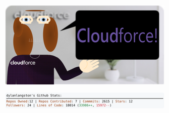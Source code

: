<!-- 
Version 2.0.155
Built Mon Nov 25 2024 05:06:39 GMT+0000 (Coordinated Universal Time)
-->

<h1 align="center">
  <a href="https://github.com/dylanlangston/dylanlangston/tree/master/src" title="Click to View Source">
    <picture width="100%" alt="Dylan">
      <source media="(prefers-color-scheme: dark)" srcset="dylan-dark.svg?version=2.0.155">
      <img src="dylan-light.svg?version=2.0.155" alt="Dylan">
    </picture>
  </a>
</h1>

<div align="center">
  <picture width="100%" alt="Profile Info and Stats">
    <source media="(prefers-color-scheme: dark)" srcset="stats-dark.svg?version=2.0.155">
    <img src="stats-light.svg?version=2.0.155" alt="Profile Info and Stats">
  </picture>
</div>
